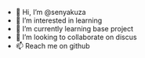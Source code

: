 - 👋 Hi, I’m @senyakuza
- 👀 I’m interested in learning
- 🌱 I’m currently learning base project
- 💞️ I’m looking to collaborate on discus
- 📫 Reach me on github

<!---
senyakuza/senyakuza is a ✨ special ✨ repository because its `README.md` (this file) appears on your GitHub profile.
You can click the Preview link to take a look at your changes.
--->
